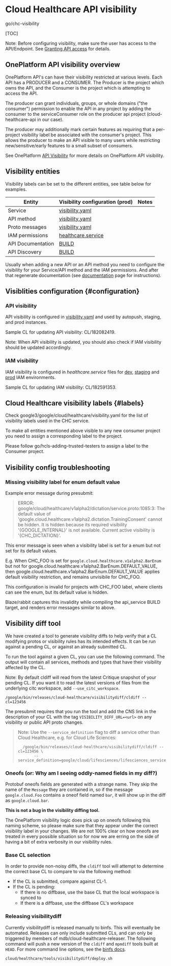 # Cloud Healthcare API visibility

go/chc-visibility

[TOC]

Note: Before configuring visibility, make sure the user has access to the
API/Endpoint. See [Granting API access](api.md#access) for details.

## OnePlatform API visibility overview

OnePlatform API's can have their visibility restricted at various levels. Each
API has a PRODUCER and a CONSUMER. The Producer is the project which owns the
API, and the Consumer is the project which is attempting to access the API.

The producer can grant individuals, groups, or whole domains ("the consumer")
permission to enable the API in any project by adding the consumer to the
serviceConsumer role on the producer api project (cloud-healthcare-api in our
case).

The producer may additionally mark certain features as requiring that a
per-project visibility label be associated with the consumer's project. This
allows the producer to make an API visible to many users while restricting
new/sensitive/early features to a small subset of consumers.

See OnePlatform [API Visibility](/google/g3doc/oneplatform/visibility.md) for
more details on OnePlatform API visibility.

## Visibility entities

Visibility labels can be set to the different entities, see table below for
examples.

Entity            | Visibility configuration (prod)                                                           | Notes
----------------- | ----------------------------------------------------------------------------------------- | -----
Service           | [visibility.yaml](http://google3/google/cloud/healthcare/visibility.yaml)                 |
API method        | [visibility.yaml](http://google3/google/cloud/healthcare/visibility.yaml)                 |
Proto messages    | [visibility.yaml](http://google3/google/cloud/healthcare/visibility.yaml)                 |
IAM permissions   | [healthcare.service](http://google3/configs/storage/zanzibar/prod/iam/healthcare.service) |
API Documentation | [BUILD](http://google3/google/cloud/healthcare/BUILD?rcl=181623542&l=317)                 |
API Discovery     | [BUILD](http://google3/google/cloud/healthcare/BUILD?rcl=181623542&l=301)                 |

Usually when adding a new API or an API method you need to configure the
visibility for your Service/API method and the IAM permissions. And after that
regenerate documentation (see [documentation](documentation.md) page for
instructions).

## Visiblities configuration {#configuration}

### API visibility

API visibility is configured in
[visibility.yaml](http://cs/google3/google/cloud/healthcare/visibility.yaml) and
used by autopush, staging, and prod instances.

Sample CL for updating API visibility: CL/182082419.

Note: When API visibility is updated, you should also check if IAM visibility
should be updated accordingly.

### IAM visibility

IAM visibility is configured in _healthcare.service_ files for
[dev](http://google3/configs/storage/zanzibar/dev/iam/healthcare.service),
[staging](http://google3/configs/storage/zanzibar/staging/iam/healthcare.service)
and
[prod](http://google3/configs/storage/zanzibar/staging/iam/healthcare.service)
IAM environments.

Sample CL for updating IAM visibility: CL/182591353.

## Cloud Healthcare visibility labels {#labels}

Check google3/google/cloud/healthcare/visibility.yaml for the list of visibility
labels used in the CHC service.

To make all entities mentioned above visible to any new consumer project you
need to assign a corresponding label to the project.

Please follow go/hcls-adding-trusted-testers to assign a label to the Consumer
project.

## Visibility config troubleshooting

### Missing visibility label for enum default value

Example error message during presubmit:

> ERROR: google/cloud/healthcare/v1alpha2/dictation/service.proto:1085:3: The
> default value of 'google.cloud.healthcare.v1alpha2.dictation.TrainingConsent'
> cannot be hidden. It is hidden because its required visibility
> '{GOOGLE_INTERNAL}' is not available. Current active visibility is
> '{CHC_DICTATION}'.

This error message is seen when a visibility label is set for a enum but not set
for its default values.

E.g. When CHC_FOO is set for `google.cloud.healthcare.v1alpha2.BarEnum` but not
for google.cloud.healthcare.v1alpha2.BarEnum.DEFAULT_VALUE, then
google.cloud.healthcare.v1alpha2.BarEnum.DEFAULT_VALUE applies default
visibility restriction, and remains unvisibile for CHC_FOO.

This configuration is invalid for projects with CHC_FOO label, where clients can
see the enum, but its default value is hidden.

Blaze/rabbit captures this invalidity while compiling the api_service BUILD
target, and renders error messages similar to above.

## Visibility diff tool

We have created a tool to generate visibility diffs to help verify that a CL
modifying protos or visibility rules has its intended effects. It can be run
against a pending CL, or against an already submitted CL.

To run the tool against a given CL, you can use the following command. The
output will contain all services, methods and types that have their visibility
affected by the CL.

Note: By default cldiff will read from the latest Critique snapshot of your
pending CL. If you want it to read the latest versions of files from the
underlying citc workspace, add `--use_citc_workspace`.

```shell
/google/bin/releases/cloud-healthcare/visibilitydiff/cldiff --cl=123456
```

The presubmit requires that you run the tool and add the CNS link in the
description of your CL with the tag `VISIBILITY_DIFF_URL=<url>` on any
visibility or public API proto changes.

> Note: Use the `--service_definition` flag to diff a service other than Cloud
> Healthcare, e.g. for Cloud Life Sciences:
>
> ```shell
>   /google/bin/releases/cloud-healthcare/visibilitydiff/cldiff --cl=123456 \
>        --service_definition=google/cloud/lifesciences/lifesciences_service.pb
> ```

### Oneofs (or: Why am I seeing oddly-named fields in my diff?)

Protobuf oneofs fields are generated with a strange name. They skip the name of
the `Message` they are contained in, so if the message `google.cloud.Foo`
contains a oneof field named `bar`, it will show up in the diff as
`google.cloud.bar`.

**This is not a bug in the visibility diffing tool.**

The OnePlatform visibility logic does pick up on oneofs following this naming
scheme, so please make sure that they appear under the correct visibility label
in your changes. We are not 100% clear on how oneofs are treated in every
possible situation so for now we are erring on the side of having a bit of extra
verbosity in our visibility rules.

### Base CL selection

In order to provide non-noisy diffs, the `cldiff` tool will attempt to determine
the correct base CL to compare to via the following method:

*   If the CL is submitted, compare against CL-1.
*   If the CL is pending:
    *   If there is no diffbase, use the base CL that the local workspace is
        synced to
    *   If there is a diffbase, use the diffbase CL's workspace

### Releasing visibilitydiff

Currently visibilitydiff is released manually to binfs. This will eventually be
automated. Releases can only include submitted CLs, and can only be triggered by
members of mdb/cloud-healthcare-releaser. The following command will push a new
version of the `cldiff` and `mpmdiff` tools built at `HEAD`. For more command
line options, see the
[binfs docs](http://g3doc/storage/binfs/g3doc/deploy_from_command_line).

```shell
cloud/healthcare/tools/visibilitydiff/deploy.sh
```
